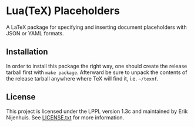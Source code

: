 # Lua(TeX) Placeholders

A LaTeX package for specifying and inserting document placeholders with JSON or YAML formats.

## Installation
In order to install this package the right way, one should create the release tarball first with `make package`.
Afterward be sure to unpack the contents of the release tarball anywhere where TeX will find it, i.e. `~/texmf`.

## License
This project is licensed under the LPPL version 1.3c and maintained by Erik Nijenhuis.
See [LICENSE.txt](LICENSE.txt) for more information.
